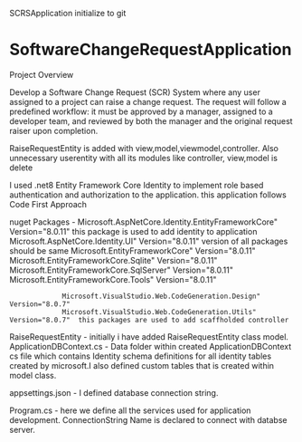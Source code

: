 SCRSApplication initialize to git 
# SoftwareChangeRequestApplication
Project Overview 

Develop a Software Change Request (SCR) System where any user assigned to a project can 
raise a change request. The request will follow a predefined workflow: it must be approved 
by a manager, assigned to a developer team, and reviewed by both the manager and the 
original request raiser upon completion. 

RaiseRequestEntity is added with view,model,viewmodel,controller.
Also unnecessary userentity with all its modules like controller, view,model is  delete



I used .net8 Entity Framework Core Identity to implement role based authentication and authorization to the application.
this application follows Code First Approach

nuget Packages - Microsoft.AspNetCore.Identity.EntityFrameworkCore" Version="8.0.11"  this package is used to add identity to application 
				 Microsoft.AspNetCore.Identity.UI" Version="8.0.11"                       version of all packages should be same
				 Microsoft.EntityFrameworkCore" Version="8.0.11" 
				 Microsoft.EntityFrameworkCore.Sqlite" Version="8.0.11"
				 Microsoft.EntityFrameworkCore.SqlServer" Version="8.0.11"
				 Microsoft.EntityFrameworkCore.Tools" Version="8.0.11"  

				 Microsoft.VisualStudio.Web.CodeGeneration.Design" Version="8.0.7"
				 Microsoft.VisualStudio.Web.CodeGeneration.Utils" Version="8.0.7"  this packages are used to add scaffholded controller

RaiseRequestEntity -      initially i have added RaiseRequestEntity class model.
ApplicationDBContext.cs - Data folder within created ApplicationDBContext cs file which contains Identity schema definitions for all 
                          identity tables created by microsoft.I also defined custom tables that is created within model class.

appsettings.json -       I defined database connection string.

Program.cs    -          here we define all the services used for application development. ConnectionString Name is declared to connect
                         with databse server.



